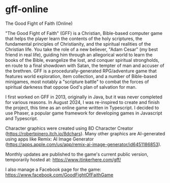 # gff-online
The Good Fight of Faith (Online)

"The Good Fight of Faith" (GFF) is a Christian, Bible-based computer game that helps the player learn the contents of the holy scriptures, the fundamental principles of Christianity, and the spiritual realities of the Christian life. You take the role of a new believer, "Adam Cesar" (my best friend in real life), guiding him through an allegorical world to learn the books of the Bible, evangelize the lost, and conquer spiritual strongholds, en route to a final showdown with Satan, the tempter of man and accuser of the brethren. GFF is a procedurally-generated RPG/adventure game that features world exploration, item collection, and a number of Bible-based minigames, most notably a "scripture battle" to combat the forces of spiritual darkness that oppose God's plan of salvation for man.

I first worked on GFF in 2013, originally in Java, but it was never completed for various reasons. In August 2024, I was re-inspired to create and finish the project, this time as an online game written in Typescript. I decided to use Phaser, a popular game framework for developing games in Javascript and Typescript.

Character graphics were created using 8D Character Creator (https://robertpinero.itch.io/8dchars).
Many other graphics are AI-generated using apps like Remix: AI Image Generator (https://apps.apple.com/us/app/remix-ai-image-generator/id6451186853).

Monthly updates are published to the game's current public version, temporarily hosted at:
https://www.itinkerhere.com/gff/

I also manage a Facebook page for the game:
https://www.facebook.com/GoodFightOfFaithGame
